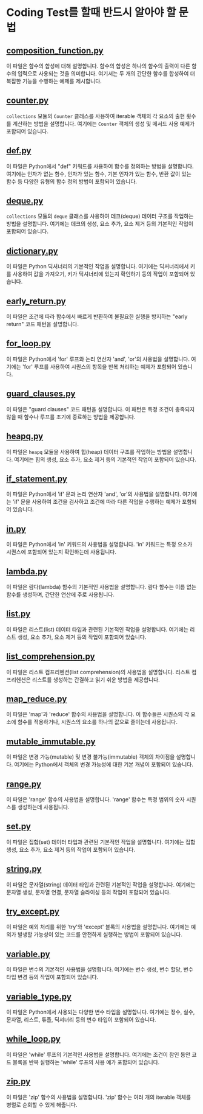 
# Coding Test를 할때 반드시 알아야 할 문법

## [composition_function.py](https://github.com/dremdeveloper/codingtest_python/blob/main/reference/composition_fuction.py)
이 파일은 함수의 합성에 대해 설명합니다. 함수의 합성은 하나의 함수의 출력이 다른 함수의 입력으로 사용되는 것을 의미합니다. 여기서는 두 개의 간단한 함수를 합성하여 더 복잡한 기능을 수행하는 예제를 제시합니다.

## [counter.py](https://github.com/dremdeveloper/codingtest_python/blob/main/reference/counter.py)
`collections` 모듈의 `Counter` 클래스를 사용하여 iterable 객체의 각 요소의 출현 횟수를 계산하는 방법을 설명합니다. 여기에는 `Counter` 객체의 생성 및 메서드 사용 예제가 포함되어 있습니다.

## [def.py](https://github.com/dremdeveloper/codingtest_python/blob/main/reference/def.py)
이 파일은 Python에서 "def" 키워드를 사용하여 함수를 정의하는 방법을 설명합니다. 여기에는 인자가 없는 함수, 인자가 있는 함수, 기본 인자가 있는 함수, 반환 값이 있는 함수 등 다양한 유형의 함수 정의 방법이 포함되어 있습니다.

## [deque.py](https://github.com/dremdeveloper/codingtest_python/blob/main/reference/deque.py)
`collections` 모듈의 `deque` 클래스를 사용하여 데크(deque) 데이터 구조를 작업하는 방법을 설명합니다. 여기에는 데크의 생성, 요소 추가, 요소 제거 등의 기본적인 작업이 포함되어 있습니다.

## [dictionary.py](https://github.com/dremdeveloper/codingtest_python/blob/main/reference/dictionary.py)
이 파일은 Python 딕셔너리의 기본적인 작업을 설명합니다. 여기에는 딕셔너리에서 키를 사용하여 값을 가져오기, 키가 딕셔너리에 있는지 확인하기 등의 작업이 포함되어 있습니다.

## [early_return.py](https://github.com/dremdeveloper/codingtest_python/blob/main/reference/early_return.py)
이 파일은 조건에 따라 함수에서 빠르게 반환하여 불필요한 실행을 방지하는 "early return" 코드 패턴을 설명합니다.

## [for_loop.py](https://github.com/dremdeveloper/codingtest_python/blob/main/reference/for_loop.py)
이 파일은 Python에서 'for' 루프와 논리 연산자 'and', 'or'의 사용법을 설명합니다. 여기에는 'for' 루프를 사용하여 시퀀스의 항목을 반복 처리하는 예제가 포함되어 있습니다.

## [guard_clauses.py](https://github.com/dremdeveloper/codingtest_python/blob/main/reference/guard_clauses.py)
이 파일은 "guard clauses" 코드 패턴을 설명합니다. 이 패턴은 특정 조건이 충족되지 않을 때 함수나 루프를 조기에 종료하는 방법을 제공합니다.

## [heapq.py](https://github.com/dremdeveloper/codingtest_python/blob/main/reference/heapq.py)
이 파일은 `heapq` 모듈을 사용하여 힙(heap) 데이터 구조를 작업하는 방법을 설명합니다. 여기에는 힙의 생성, 요소 추가, 요소 제거 등의 기본적인 작업이 포함되어 있습니다.

## [if_statement.py](https://github.com/dremdeveloper/codingtest_python/blob/main/reference/if_statement.py)
이 파일은 Python에서 'if' 문과 논리 연산자 'and', 'or'의 사용법을 설명합니다. 여기에는 'if' 문을 사용하여 조건을 검사하고 조건에 따라 다른 작업을 수행하는 예제가 포함되어 있습니다.

## [in.py](https://github.com/dremdeveloper/codingtest_python/blob/main/reference/in.py)
이 파일은 Python에서 'in' 키워드의 사용법을 설명합니다. 'in' 키워드는 특정 요소가 시퀀스에 포함되어 있는지 확인하는데 사용됩니다.

## [lambda.py](https://github.com/dremdeveloper/codingtest_python/blob/main/reference/lambda.py)
이 파일은 람다(lambda) 함수의 기본적인 사용법을 설명합니다. 람다 함수는 이름 없는 함수를 생성하며, 간단한 연산에 주로 사용됩니다.

## [list.py](https://github.com/dremdeveloper/codingtest_python/blob/main/reference/list.py)
이 파일은 리스트(list) 데이터 타입과 관련된 기본적인 작업을 설명합니다. 여기에는 리스트 생성, 요소 추가, 요소 제거 등의 작업이 포함되어 있습니다.

## [list_comprehension.py](https://github.com/dremdeveloper/codingtest_python/blob/main/reference/list_comprehension.py)
이 파일은 리스트 컴프리헨션(list comprehension)의 사용법을 설명합니다. 리스트 컴프리헨션은 리스트를 생성하는 간결하고 읽기 쉬운 방법을 제공합니다.

## [map_reduce.py](https://github.com/dremdeveloper/codingtest_python/blob/main/reference/map_reduce.py)
이 파일은 'map'과 'reduce' 함수의 사용법을 설명합니다. 이 함수들은 시퀀스의 각 요소에 함수를 적용하거나, 시퀀스의 요소를 하나의 값으로 줄이는데 사용됩니다.

## [mutable_immutable.py](https://github.com/dremdeveloper/codingtest_python/blob/main/reference/mutable_immutable.py)
이 파일은 변경 가능(mutable) 및 변경 불가능(immutable) 객체의 차이점을 설명합니다. 여기에는 Python에서 객체의 변경 가능성에 대한 기본 개념이 포함되어 있습니다.

## [range.py](https://github.com/dremdeveloper/codingtest_python/blob/main/reference/range.py)
이 파일은 'range' 함수의 사용법을 설명합니다. 'range' 함수는 특정 범위의 숫자 시퀀스를 생성하는데 사용됩니다.

## [set.py](https://github.com/dremdeveloper/codingtest_python/blob/main/reference/set.py)
이 파일은 집합(set) 데이터 타입과 관련된 기본적인 작업을 설명합니다. 여기에는 집합 생성, 요소 추가, 요소 제거 등의 작업이 포함되어 있습니다.

## [string.py](https://github.com/dremdeveloper/codingtest_python/blob/main/reference/string.py)
이 파일은 문자열(string) 데이터 타입과 관련된 기본적인 작업을 설명합니다. 여기에는 문자열 생성, 문자열 연결, 문자열 슬라이싱 등의 작업이 포함되어 있습니다.

## [try_except.py](https://github.com/dremdeveloper/codingtest_python/blob/main/reference/try_except.py)
이 파일은 예외 처리를 위한 'try'와 'except' 블록의 사용법을 설명합니다. 여기에는 예외가 발생할 가능성이 있는 코드를 안전하게 실행하는 방법이 포함되어 있습니다.

## [variable.py](https://github.com/dremdeveloper/codingtest_python/blob/main/reference/variable.py)
이 파일은 변수의 기본적인 사용법을 설명합니다. 여기에는 변수 생성, 변수 할당, 변수 타입 변경 등의 작업이 포함되어 있습니다.

## [variable_type.py](https://github.com/dremdeveloper/codingtest_python/blob/main/reference/variable_type.py)
이 파일은 Python에서 사용되는 다양한 변수 타입을 설명합니다. 여기에는 정수, 실수, 문자열, 리스트, 튜플, 딕셔너리 등의 변수 타입이 포함되어 있습니다.

## [while_loop.py](https://github.com/dremdeveloper/codingtest_python/blob/main/reference/while_loop.py)
이 파일은 'while' 루프의 기본적인 사용법을 설명합니다. 여기에는 조건이 참인 동안 코드 블록을 반복 실행하는 'while' 루프의 사용 예가 포함되어 있습니다.

## [zip.py](https://github.com/dremdeveloper/codingtest_python/blob/main/reference/zip.py)
이 파일은 'zip' 함수의 사용법을 설명합니다. 'zip' 함수는 여러 개의 iterable 객체를 병렬로 순회할 수 있게 해줍니다.



